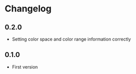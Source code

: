 # Changelog
## 0.2.0
- Setting color space and color range information correctly

## 0.1.0
- First version
